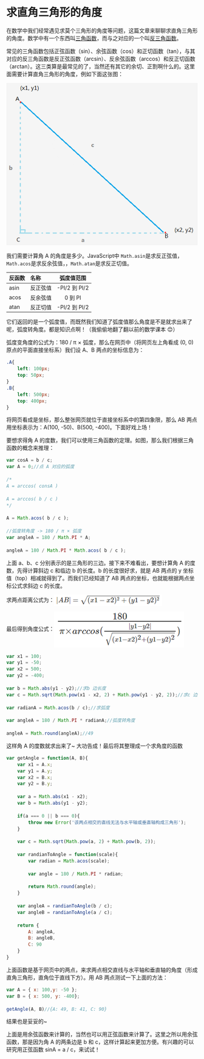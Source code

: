 # 求直角三角形的角度
在数学中我们经常遇见求莫个三角形的角度等问题，这篇文章来聊聊求直角三角形的角度。数学中有一个东西叫[三角函数](https://zh.wikipedia.org/wiki/%E4%B8%89%E8%A7%92%E5%87%BD%E6%95%B0)，而与之对应的一个叫[反三角函数](https://zh.wikipedia.org/wiki/%E5%8F%8D%E4%B8%89%E8%A7%92%E5%87%BD%E6%95%B0)。

常见的三角函数包括正弦函数（sin）、余弦函数（cos）和正切函数（tan），与其对应的反三角函数是反正弦函数（arcsin）、反余弦函数（arccos）和反正切函数（arctan）。这三类算是最常见的了，当然还有其它的余切、正割啊什么的。这里面需要计算直角三角形的角度，例如下面这张图：

![求直角三角形的角度](../assets/img/example_02_3.png)

我们需要计算角 A 的角度是多少。JavaScript中 `Math.asin`是求反正弦值，`Math.acos`是求反余弦值，，`Math.atan`是求反正切值。

| 反函数 |    名称    |  弧度值范围  |
|:------|:----------|:--------------------:|
| asin   | 反正弦值   | -PI/2 到 PI/2 |
| acos   | 反余弦值   |   0 到 PI   |
| atan   | 反正切值   | -PI/2 到 PI/2  |

它们返回的是一个弧度值，而既然我们知道了弧度值那么角度是不是就求出来了呢，弧度转角度。都是知识点啊！（我偷偷地翻了翻以前的数学课本 :blush:）

弧度变角度的公式为：180 / π × 弧度，那么在网页中（将网页左上角看成 (0, 0)原点的平面直接坐标系）我们设 A、B 两点的坐标信息为：
```css
.A{
    left: 100px;
    top: 50px;
}
.B{
    left: 500px;
    top: 400px;
}
```
将网页看成是坐标，那么整张网页就位于直接坐标系中的第四象限，那么 AB 两点用坐标表示为：A(100, -50)、B(500, -400)。下面好戏上场！

要想求得角 A 的度数，我们可以使用三角函数的定理。如图，那么我们根据三角函数的概念来推理：
```javascript
var cosA = b / c;
var A = 0;//点 A 对应的弧度

/*
A = arccos( consA )

A = arccos( b / c )
*/

A = Math.acos( b / c );

//弧度转角度 -> 180 / π × 弧度
var angleA = 180 / Math.PI * A;

angleA = 180 / Math.PI * Math.acos( b / c );
```
上面 a、b、c 分别表示的是三角形的三边。接下来不难看出，要想计算角 A 的度数，先得计算斜边 c 和临边 b 的长度。b 的长度很好求，就是 AB 两点的 y 坐标值（top）相减就得到了。而我们已经知道了 AB 两点的坐标，也就能根据两点坐标公式求斜边 c 的长度。

求两点距离公式为：<img align="center" src="../assets/img/example_02_1.png">


最后得到角度公式：<img align="center" src="../assets/img/example_03_1.png">

```javascript
var x1 = 100;
var y1 = -50;
var x2 = 500;
var y2 = -400;

var b = Math.abs(y1 - y2);//求b 边长度
var c = Math.sqrt(Math.pow(x1 - x2, 2) + Math.pow(y1 - y2, 2));//求c 边长度

var radianA = Math.acos(b / c);//求弧度

var angleA = 180 / Math.PI * radianA;//弧度转角度

angleA = Math.round(angleA);//49
```

这样角 A 的度数就求出来了~ 大功告成！最后将其整理成一个求角度的函数
```javascript
var getAngle = function(A, B){
    var x1 = A.x;
    var y1 = A.y;
    var x2 = B.x;
    var y2 = B.y;

    var a = Math.abs(x1 - x2);
    var b = Math.abs(y1 - y2);

    if(a === 0 || b === 0){
        throw new Error('该两点相交的直线无法与水平轴或垂直轴构成三角形');
    }

    var c = Math.sqrt(Math.pow(a, 2) + Math.pow(b, 2));

    var randianToAngle = function(scale){
        var radian = Math.acos(scale);

        var angle = 180 / Math.PI * radian;

        return Math.round(angle);
    }

    var angleA = randianToAngle(b / c);
    var angleB = randianToAngle(a / c);

    return {
        A: angleA,
        B: angleB,
        C: 90
    }
}
```
上面函数是基于网页中的两点，来求两点相交直线与水平轴和垂直轴的角度（形成直角三角形，直角位于直线下方）。用 AB 两点测试一下上面的方法：
```javascript
var A = { x: 100,y: -50 };
var B = { x: 500, y: -400};

getAngle(A, B)//{A: 49, B: 41, C: 90}
```
结果也是妥妥的~

上面是用余弦函数来计算的，当然也可以用正弦函数来计算了。这里之所以用余弦函数，那是因为角 A 的两条边是 b 和 c，这样计算起来更加方便。有兴趣的可以研究用正弦函数 sinA = a / c，来试试！